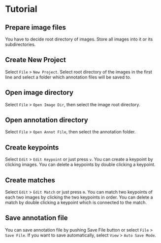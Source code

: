 # Tutorial

## Prepare image files

You have to decide root directory of images. Store all images into it or its subdirectories.

## Create New Project

Select `File` > `New Project`. Select root directory of the images in the first line and select a folder which annotation files will be saved to.

## Open image directory

Select `File` > `Open Image Dir`, then select the image root directory.

## Open annotation directory

Select `File` > `Open Annot File`, then select the annotation folder.

## Create keypoints

Select `Edit` > `Edit Keypoint` or just press `v`. You can create a keypoint by clicking images. You can delete a keypoints by double clicking a keypoint.

## Create matches

Select `Edit` > `Edit Match` or just press `m`. You can match two keypoints of each two images by clicking the two keypoints in order. You can delete a match by double clicking a keypoint which is connected to the match.

## Save annotation file

You can save annotation file by pushing Save File button or select `File` > `Save File`. If you want to save automatically, select `View` > `Auto Save Mode`.
